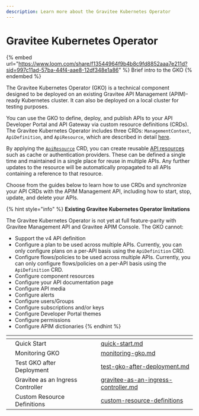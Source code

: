 ```yaml
---
description: Learn more about the Gravitee Kubernetes Operator
---
```


# Gravitee Kubernetes Operator

{% embed url="https://www.loom.com/share/f13544964f9b4b8c9fd8852aaa7e211d?sid=997c11ad-57ba-44f4-aae8-12df348e1a86" %}
Brief intro to the GKO
{% endembed %}

The Gravitee Kubernetes Operator (GKO) is a technical component designed to be deployed on an existing Gravitee API Management (APIM)-ready Kubernetes cluster. It can also be deployed on a local cluster for testing purposes.

You can use the GKO to define, deploy, and publish APIs to your API Developer Portal and API Gateway via custom resource definitions (CRDs). The Gravitee Kubernetes Operator includes three CRDs: `ManagementContext`, `ApiDefinition`, and `ApiResource`, which are described in detail [here](custom-resource-definitions/).

By applying the [`ApiResource`](custom-resource-definitions/apiresource-crd.md) CRD, you can create reusable [API resources](../api-configuration/resources.md) such as cache or authentication providers. These can be defined a single time and maintained in a single place for reuse in multiple APIs. Any further updates to the resource will be automatically propagated to all APIs containing a reference to that resource.

Choose from the guides below to learn how to use CRDs and synchronize your API CRDs with the APIM Management API, including how to start, stop, update, and delete your APIs.

{% hint style="info" %}
**Existing Gravitee Kubernetes Operator limitations**

The Gravitee Kubernetes Operator is not yet at full feature-parity with  Gravitee Management API and Gravitee APIM Console. The GKO cannot:

* Support the v4 API definition
* Configure a plan to be used across multiple APIs. Currently, you can only configure plans on a per-API basis using the `ApiDefinition` CRD.
* Configure flows/policies to be used across multiple APIs. Currently, you can only configure flows/policies on a per-API basis using the `ApiDefinition` CRD.
* Configure component resources
* Configure your API documentation page
* Configure API media
* Configure alerts
* Configure users/Groups
* Configure subscriptions and/or keys
* Configure Developer Portal themes
* Configure permissions
* Configure APIM dictionaries
{% endhint %}

<table data-view="cards"><thead><tr><th></th><th></th><th></th><th data-hidden data-card-target data-type="content-ref"></th></tr></thead><tbody><tr><td></td><td>Quick Start</td><td></td><td><a href="quick-start.md">quick-start.md</a></td></tr><tr><td></td><td>Monitoring GKO</td><td></td><td><a href="monitoring-gko.md">monitoring-gko.md</a></td></tr><tr><td></td><td>Test GKO after Deployment</td><td></td><td><a href="test-gko-after-deployment.md">test-gko-after-deployment.md</a></td></tr><tr><td></td><td>Gravitee as an Ingress Controller</td><td></td><td><a href="gravitee-as-an-ingress-controller.md">gravitee-as-an-ingress-controller.md</a></td></tr><tr><td></td><td>Custom Resource Definitions</td><td></td><td><a href="custom-resource-definitions/">custom-resource-definitions</a></td></tr></tbody></table>
